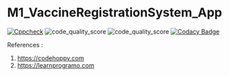 # M1_VaccineRegistrationSystem_App

[![Cppcheck](https://github.com/SavithaPechimuthu/M1_VaccineRegistrationSystem_App/actions/workflows/c-cpp.yml/badge.svg)](https://github.com/SavithaPechimuthu/M1_VaccineRegistrationSystem_App/actions/workflows/c-cpp.yml)
![code_quality_score](https://api.codiga.io/project/30968/score/svg) ![code_quality_score](https://api.codiga.io/project/30968/status/svg) [![Codacy Badge](https://app.codacy.com/project/badge/Grade/439e039c04164ca79b1a516955ef04cf)](https://www.codacy.com/gh/SavithaPechimuthu/M1_VaccineRegistrationSystem_App/dashboard?utm_source=github.com&amp;utm_medium=referral&amp;utm_content=SavithaPechimuthu/M1_VaccineRegistrationSystem_App&amp;utm_campaign=Badge_Grade)

References :
1) https://codehoppy.com
2) https://learnprogramo.com
